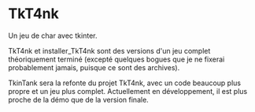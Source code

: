 # TkT4nk
Un jeu de char avec tkinter.

TkT4nk et installer_TkT4nk sont des versions d'un jeu complet théoriquement terminé
(excepté quelques bogues que je ne fixerai probablement jamais, puisque ce sont des archives).

TkinTank sera la refonte du projet TkT4nk, avec un code beaucoup plus propre et un jeu plus complet.
Actuellement en développement, il est plus proche de la démo que de la version finale.

